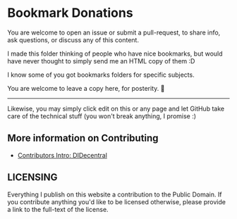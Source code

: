 # Bookmark Donations

You are welcome to open an issue or submit a pull-request, to share info, ask questions, or discuss any of this content.

I made this folder thinking of people who have nice bookmarks, but would have never thought to simply send me an HTML copy of them :D

I know some of you got bookmarks folders for specific subjects.

You are welcome to leave a copy here, for posterity. :bow:

---

Likewise, you may simply click edit on this or any page and let GitHub take care of the technical stuff (you won't break anything, I promise :)

## More information on Contributing

* [Contributors Intro: DIDecentral](https://didecentral.com/contributors-intro/)

## LICENSING

Everything I publish on this website a contribution to the Public Domain. If you contribute anything you'd like to be licensed otherwise, please provide a link to the full-text of the license.
